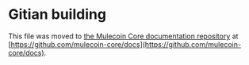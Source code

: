 Gitian building
================

This file was moved to [the Mulecoin Core documentation repository](https://github.com/mulecoin-core/docs/blob/master/gitian-building.md) at [https://github.com/mulecoin-core/docs](https://github.com/mulecoin-core/docs).
